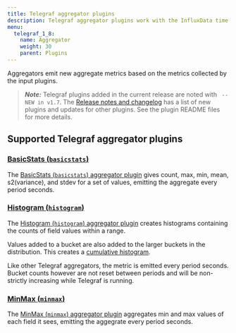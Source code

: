 ```yaml
---
title: Telegraf aggregator plugins
description: Telegraf aggregator plugins work with the InfluxData time series platfrom to create aggregate metrics (for example, mean, min, max, quantiles, etc.) collected by the input plugins. Aggregator plugins include support for basic statistics, histograms, and min/max values.
menu:
  telegraf_1_8:
    name: Aggregator
    weight: 30
    parent: Plugins
---
```


Aggregators emit new aggregate metrics based on the metrics collected by the input plugins.

> ***Note:*** Telegraf plugins added in the current release are noted with ` -- NEW in v1.7`.
>The [Release notes and changelog](/telegraf/v1.8/about_the_project/release-notes-changelog) has a list of new plugins and updates for other plugins. See the plugin README files for more details.

## Supported Telegraf aggregator plugins


### [BasicStats (`basicstats`)](https://github.com/influxdata/telegraf/tree/release-1.8/plugins/aggregators/basicstats)

The [BasicStats (`basicstats`) aggregator plugin](https://github.com/influxdata/telegraf/tree/release-1.8/plugins/aggregators/basicstats) gives count, max, min, mean, s2(variance), and stdev for a set of values, emitting the aggregate every period seconds.

### [Histogram (`histogram`)](https://github.com/influxdata/telegraf/tree/release-1.8/plugins/aggregators/histogram)

The [Histogram (`histogram`) aggregator plugin](https://github.com/influxdata/telegraf/tree/release-1.8/plugins/aggregators/histogram) creates histograms containing the counts of field values within a range.

Values added to a bucket are also added to the larger buckets in the distribution. This creates a [cumulative histogram](https://en.wikipedia.org/wiki/Histogram#/media/File:Cumulative_vs_normal_histogram.svg).

Like other Telegraf aggregators, the metric is emitted every period seconds. Bucket counts however are not reset between periods and will be non-strictly increasing while Telegraf is running.

### [MinMax (`minmax`)](https://github.com/influxdata/telegraf/tree/release-1.8/plugins/aggregators/minmax)

The [MinMax (`minmax`) aggregator plugin](https://github.com/influxdata/telegraf/tree/release-1.8/plugins/aggregators/minmax) aggregates min and max values of each field it sees, emitting the aggegrate every period seconds.
